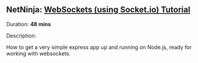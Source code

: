 ## NetNinja: [WebSockets (using Socket.io) Tutorial](https://www.youtube.com/watch?v=vQjiN8Qgs3c&list=PL4cUxeGkcC9i4V-_ZVwLmOusj8YAUhj_9)

Duration: **48 mins**

Description:

How to get a very simple express app up and running on Node.js, ready for working with websockets.
